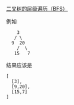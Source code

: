 
[二叉树的层级遍历（BFS）](https://leetcode.com/problems/binary-tree-level-order-traversal/)

例如
```
    3
   / \
  9  20
    /  \
   15   7
```
结果应该是
```
[
  [3],
  [9,20],
  [15,7]
]
```